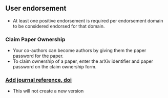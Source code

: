 
## User endorsement
* At least one positive endorsement is required per endorsement domain to be considered endorsed for that domain.

### Claim Paper Ownership
* Your co-authors can become authors by giving them the paper password for the paper.
* To claim ownership of a paper, enter the arXiv identifier and paper password on the claim ownership form.

### [Add journal reference, doi](https://arxiv.org/help/jref)
* This will not create a new version

